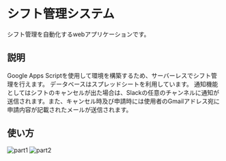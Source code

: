 # シフト管理システム
シフト管理を自動化するwebアプリケーションです。


## 説明
Google Apps Scriptを使用して環境を構築するため、サーバーレスでシフト管理を行えます。
データベースはスプレッドシートを利用しています。
通知機能としてはシフトのキャンセルが出た場合は、Slackの任意のチャンネルに通知が送信されます。また、キャンセル時及び申請時には使用者のGmailアドレス宛に申請内容が記載されたメールが送信されます。

## 使い方
![part1](https://user-images.githubusercontent.com/73646531/156379899-88278ffd-f8fd-4e65-b881-e92293839446.png)
![part2](https://user-images.githubusercontent.com/73646531/156379915-6f9edaf2-77a5-443d-9425-5f860d9dd287.png)
